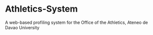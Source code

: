 # Athletics-System
A web-based profiling system for the Office of the Athletics, Ateneo de Davao University
